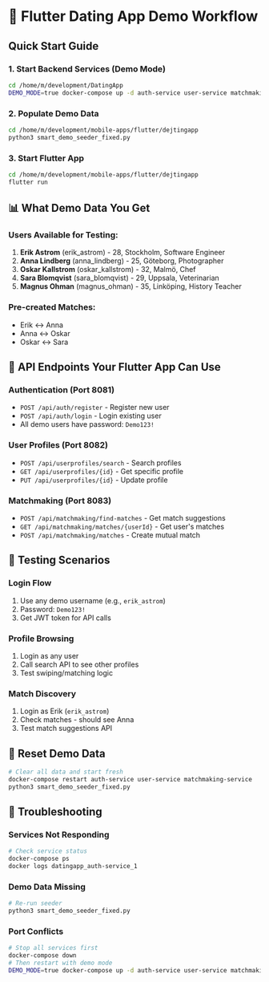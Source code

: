 # 🚀 Flutter Dating App Demo Workflow

## Quick Start Guide

### 1. Start Backend Services (Demo Mode)

```bash
cd /home/m/development/DatingApp
DEMO_MODE=true docker-compose up -d auth-service user-service matchmaking-service
```

### 2. Populate Demo Data

```bash
cd /home/m/development/mobile-apps/flutter/dejtingapp
python3 smart_demo_seeder_fixed.py
```

### 3. Start Flutter App

```bash
cd /home/m/development/mobile-apps/flutter/dejtingapp
flutter run
```

## 📊 What Demo Data You Get

### Users Available for Testing:

1. **Erik Astrom** (erik_astrom) - 28, Stockholm, Software Engineer
2. **Anna Lindberg** (anna_lindberg) - 25, Göteborg, Photographer
3. **Oskar Kallstrom** (oskar_kallstrom) - 32, Malmö, Chef
4. **Sara Blomqvist** (sara_blomqvist) - 29, Uppsala, Veterinarian
5. **Magnus Ohman** (magnus_ohman) - 35, Linköping, History Teacher

### Pre-created Matches:

- Erik ↔ Anna
- Anna ↔ Oskar
- Oskar ↔ Sara

## 🔌 API Endpoints Your Flutter App Can Use

### Authentication (Port 8081)

- `POST /api/auth/register` - Register new user
- `POST /api/auth/login` - Login existing user
- All demo users have password: `Demo123!`

### User Profiles (Port 8082)

- `POST /api/userprofiles/search` - Search profiles
- `GET /api/userprofiles/{id}` - Get specific profile
- `PUT /api/userprofiles/{id}` - Update profile

### Matchmaking (Port 8083)

- `POST /api/matchmaking/find-matches` - Get match suggestions
- `GET /api/matchmaking/matches/{userId}` - Get user's matches
- `POST /api/matchmaking/matches` - Create mutual match

## 🧪 Testing Scenarios

### Login Flow

1. Use any demo username (e.g., `erik_astrom`)
2. Password: `Demo123!`
3. Get JWT token for API calls

### Profile Browsing

1. Login as any user
2. Call search API to see other profiles
3. Test swiping/matching logic

### Match Discovery

1. Login as Erik (`erik_astrom`)
2. Check matches - should see Anna
3. Test match suggestions API

## 🔄 Reset Demo Data

```bash
# Clear all data and start fresh
docker-compose restart auth-service user-service matchmaking-service
python3 smart_demo_seeder_fixed.py
```

## 🐛 Troubleshooting

### Services Not Responding

```bash
# Check service status
docker-compose ps
docker logs datingapp_auth-service_1
```

### Demo Data Missing

```bash
# Re-run seeder
python3 smart_demo_seeder_fixed.py
```

### Port Conflicts

```bash
# Stop all services first
docker-compose down
# Then restart with demo mode
DEMO_MODE=true docker-compose up -d auth-service user-service matchmaking-service
```
